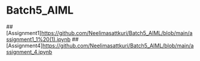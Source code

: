 # Batch5_AIML
##[Assignment1]https://github.com/Neelimasattkuri/Batch5_AIML/blob/main/assignment1_1%20(1).ipynb
##[Assignment4]https://github.com/Neelimasattkuri/Batch5_AIML/blob/main/assignment_4.ipynb
